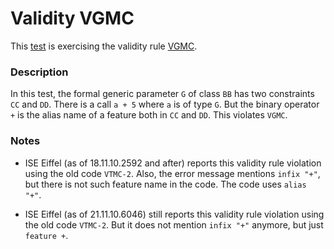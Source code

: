 # Validity VGMC

This [test](.) is exercising the validity rule [VGMC](../Readme.md).

### Description

In this test, the formal generic parameter `G` of class `BB` has two constraints `CC` and `DD`. There is a call `a + 5` where `a` is of type `G`. But the binary operator `+` is the alias name of a feature both in `CC` and `DD`. This violates `VGMC`.

### Notes

* ISE Eiffel (as of 18.11.10.2592 and after) reports this validity rule violation using the old code `VTMC-2`. Also, the error message mentions `infix "+"`, but there is not such feature name in the code. The code uses `alias "+"`.

* ISE Eiffel (as of 21.11.10.6046) still reports this validity rule violation using the old code `VTMC-2`. But it does not mention `infix "+"` anymore, but just `feature +`.
